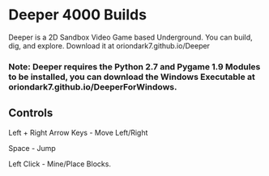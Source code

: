 # Deeper 4000 Builds
Deeper is a 2D Sandbox Video Game based Underground. You can build, dig, and explore.
Download it at oriondark7.github.io/Deeper

### Note: Deeper requires the Python 2.7 and Pygame 1.9 Modules to be installed, you can download the Windows Executable at oriondark7.github.io/DeeperForWindows.

## Controls
Left + Right Arrow Keys - Move Left/Right

Space - Jump

Left Click - Mine/Place Blocks.
